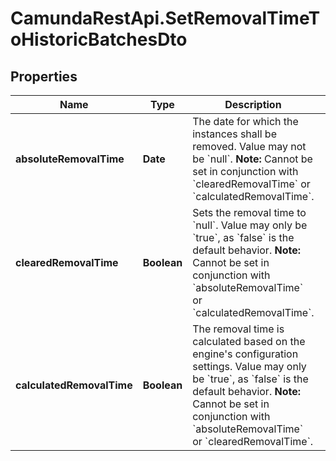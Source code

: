 # CamundaRestApi.SetRemovalTimeToHistoricBatchesDto

## Properties
Name | Type | Description | Notes
------------ | ------------- | ------------- | -------------
**absoluteRemovalTime** | **Date** | The date for which the instances shall be removed. Value may not be &#x60;null&#x60;.  **Note:** Cannot be set in conjunction with &#x60;clearedRemovalTime&#x60; or &#x60;calculatedRemovalTime&#x60;. | [optional] 
**clearedRemovalTime** | **Boolean** | Sets the removal time to &#x60;null&#x60;. Value may only be &#x60;true&#x60;, as &#x60;false&#x60; is the default behavior.  **Note:** Cannot be set in conjunction with &#x60;absoluteRemovalTime&#x60; or &#x60;calculatedRemovalTime&#x60;. | [optional] 
**calculatedRemovalTime** | **Boolean** | The removal time is calculated based on the engine&#x27;s configuration settings. Value may only be &#x60;true&#x60;, as &#x60;false&#x60; is the default behavior.  **Note:** Cannot be set in conjunction with &#x60;absoluteRemovalTime&#x60; or &#x60;clearedRemovalTime&#x60;. | [optional] 
